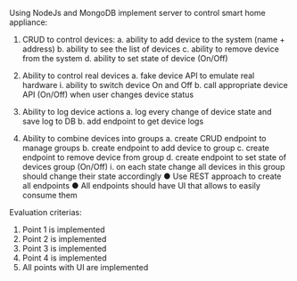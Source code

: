 Using NodeJs and MongoDB implement server to control smart home appliance:

1. CRUD to control devices:
    a. ability to add device to the system (name + address)
    b. ability to see the list of devices
    c. ability to remove device from the system
    d. ability to set state of device (On/Off)

2. Ability to control real devices
    a. fake device API to emulate real hardware
    i. ability to switch device On and Off
    b. call appropriate device API (On/Off) when user changes device status

3. Ability to log device actions
    a. log every change of device state and save log to DB
    b. add endpoint to get device logs

4. Ability to combine devices into groups
    a. create CRUD endpoint to manage groups
    b. create endpoint to add device to group
    c. create endpoint to remove device from group
    d. create endpoint to set state of devices group (On/Off)
    i. on each state change all devices in this group should change their state
accordingly
    ● Use REST approach to create all endpoints
    ● All endpoints should have UI that allows to easily consume them

Evaluation criterias:
1. Point 1 is implemented
2. Point 2 is implemented
3. Point 3 is implemented
4. Point 4 is implemented
5. All points with UI are implemented
